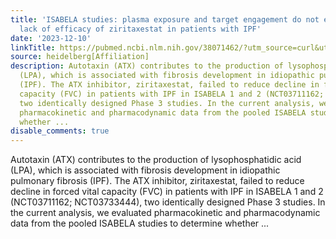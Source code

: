 ```yaml
---
title: 'ISABELA studies: plasma exposure and target engagement do not explain the
  lack of efficacy of ziritaxestat in patients with IPF'
date: '2023-12-10'
linkTitle: https://pubmed.ncbi.nlm.nih.gov/38071462/?utm_source=curl&utm_medium=rss&utm_campaign=pubmed-2&utm_content=1FakS-2QOkCT8HsMOQP1bCRQ4YzyumYOmxmF0moLsQ3dFB1E9V&fc=20220326224207&ff=20231210170643&v=2.17.9.post6+86293ac
source: heidelberg[Affiliation]
description: Autotaxin (ATX) contributes to the production of lysophosphatidic acid
  (LPA), which is associated with fibrosis development in idiopathic pulmonary fibrosis
  (IPF). The ATX inhibitor, ziritaxestat, failed to reduce decline in forced vital
  capacity (FVC) in patients with IPF in ISABELA 1 and 2 (NCT03711162; NCT03733444),
  two identically designed Phase 3 studies. In the current analysis, we evaluated
  pharmacokinetic and pharmacodynamic data from the pooled ISABELA studies to determine
  whether ...
disable_comments: true
---
```

Autotaxin (ATX) contributes to the production of lysophosphatidic acid (LPA), which is associated with fibrosis development in idiopathic pulmonary fibrosis (IPF). The ATX inhibitor, ziritaxestat, failed to reduce decline in forced vital capacity (FVC) in patients with IPF in ISABELA 1 and 2 (NCT03711162; NCT03733444), two identically designed Phase 3 studies. In the current analysis, we evaluated pharmacokinetic and pharmacodynamic data from the pooled ISABELA studies to determine whether ...